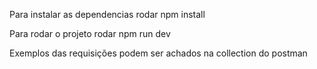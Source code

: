 Para instalar as dependencias rodar
npm install

Para rodar o projeto rodar
npm run dev

Exemplos das requisições podem ser achados na collection do postman